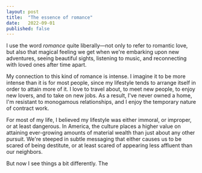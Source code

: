 ```yaml
---
layout: post
title:  "The essence of romance"
date:   2022-09-01
published: false
---
```


I use the word _romance_ quite liberally—not only to refer to romantic
love, but also that magical feeling we get when we're embarking upon new
adventures, seeing beautiful sights, listening to music, and reconnecting
with loved ones after time apart.

My connection to this kind of romance is intense. I imagine it to be more
intense than it is for most people, since my lifestyle tends to arrange
itself in order to attain more of it. I love to travel about, to meet new
people, to enjoy new lovers, and to take on new jobs. As a result, I've
never owned a home, I'm resistant to monogamous relationships, and I enjoy
the temporary nature of contract work.

For most of my life, I believed my lifestyle was either immoral, or
improper, or at least dangerous. In America, the culture places a higher
value on attaining ever-growing amounts of material wealth than just about
any other pursuit. We're steeped in subtle messaging that either causes us
to be scared of being destitute, or at least scared of appearing less
affluent than our neighbors.

But now I see things a bit differently. The 
